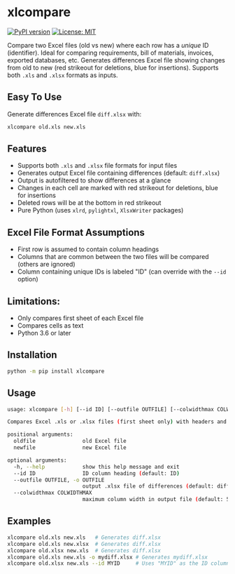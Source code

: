 # xlcompare
[![PyPI version](https://badge.fury.io/py/xlcompare.svg)](https://badge.fury.io/py/xlcompare)
[![License: MIT](https://img.shields.io/badge/License-MIT-yellow.svg)](https://opensource.org/licenses/MIT)

Compare two Excel files (old vs new) where each row has a *unique* ID (identifier). Ideal for comparing requirements, bill of materials, invoices, exported databases, etc. Generates differences Excel file showing changes from old to new (red strikeout for deletions, blue for insertions). Supports both `.xls` and `.xlsx` formats as inputs.

## Easy To Use
Generate differences Excel file `diff.xlsx` with:
```bash
xlcompare old.xls new.xls
```

## Features
- Supports both `.xls` and `.xlsx` file formats for input files
- Generates output Excel file containing differences (default: `diff.xlsx`)
- Output is autofiltered to show differences at a glance
- Changes in each cell are marked with red strikeout for deletions, blue for insertions
- Deleted rows will be at the bottom in red strikeout
- Pure Python (uses `xlrd`, `pylightxl`, `XlsxWriter` packages)

## Excel File Format Assumptions
- First row is assumed to contain column headings
- Columns that are common between the two files will be compared (others are ignored)
- Column containing unique IDs is labeled "ID" (can override with the `--id` option)

## Limitations:
- Only compares first sheet of each Excel file
- Compares cells as text
- Python 3.6 or later

## Installation
```bat
python -m pip install xlcompare
```

## Usage
```bash
usage: xlcompare [-h] [--id ID] [--outfile OUTFILE] [--colwidthmax COLWIDTHMAX] oldfile newfile

Compares Excel .xls or .xlsx files (first sheet only) with headers and unique row IDs; generates diff.xlsx.

positional arguments:
  oldfile               old Excel file
  newfile               new Excel file

optional arguments:
  -h, --help            show this help message and exit
  --id ID               ID column heading (default: ID)
  --outfile OUTFILE, -o OUTFILE
                        output .xlsx file of differences (default: diff.xlsx)
  --colwidthmax COLWIDTHMAX
                        maximum column width in output file (default: 50)
```

## Examples
```bash
xlcompare old.xls new.xls   # Generates diff.xlsx
xlcompare old.xls new.xlsx  # Generates diff.xlsx
xlcompare old.xlsx new.xls  # Generates diff.xlsx
xlcompare old.xls new.xls -o mydiff.xlsx # Generates mydiff.xlsx
xlcompare old.xlsx new.xls --id MYID     # Uses "MYID" as the ID column
```
